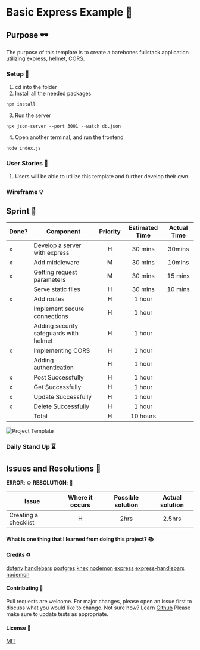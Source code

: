 # Basic Express Example :rocket:

## Purpose :dark_sunglasses:

The purpose of this template is to create a barebones fullstack application utilizing express, helmet, CORS.

### Setup :open_book:

1. cd into the folder
2. Install all the needed packages

```
npm install
```

3. Run the server

```
npx json-server --port 3001 --watch db.json
```

4. Open another terminal, and run the frontend

```
node index.js
```

### User Stories :telescope:

1. Users will be able to utilize this template and further develop their own.

### Wireframe :bulb:

## Sprint :athletic_shoe:

| Done? | Component                              | Priority | Estimated Time | Actual Time |
| ----- | -------------------------------------- | :------: | :------------: | :---------: |
| x     | Develop a server with express          |    H     |    30 mins     |   30mins    |
| x     | Add middleware                         |    M     |    30 mins     |   10mins    |
| x     | Getting request parameters             |    M     |    30 mins     |   15 mins   |
|       | Serve static files                     |    H     |    30 mins     |   10 mins   |
| x     | Add routes                             |    H     |     1 hour     |             |
|       | Implement secure connections           |    H     |     1 hour     |             |
|       | Adding security safeguards with helmet |    H     |     1 hour     |             |
| x     | Implementing CORS                      |    H     |     1 hour     |             |
|       | Adding authentication                  |    H     |     1 hour     |             |
| x     | Post Successfully                      |    H     |     1 hour     |             |
| x     | Get Successfully                       |    H     |     1 hour     |             |
| x     | Update Successfully                    |    H     |     1 hour     |             |
| x     | Delete Successfully                    |    H     |     1 hour     |             |
|       | Total                                  |    H     |    10 hours    |             |

![Project Template](https://miro.medium.com/max/183/1*kJCTzTrvZpbDsM2l2kg_jw.png)

### Daily Stand Up :hourglass:

## Issues and Resolutions :flashlight:

**ERROR**: :gear:
**RESOLUTION**: :key:

| Issue                | Where it occurs | Possible solution | Actual solution |
| -------------------- | :-------------: | :---------------: | :-------------: |
| Creating a checklist |        H        |       2hrs        |     2.5hrs      |

#### What is one thing that I learned from doing this project? :books:

#### Credits :recycle:

[dotenv]()
[handlebars]()
[postgres]()
[knex]()
[nodemon]()
[express]()
[express-handlebars]()
[nodemon]()

#### Contributing :round_pushpin:

Pull requests are welcome. For major changes, please open an issue first to discuss what you would like to change.
Not sure how? Learn [Github](https://www.youtube.com/watch?v=3RjQznt-8kE&list=PL4cUxeGkcC9goXbgTDQ0n_4TBzOO0ocPR)
Please make sure to update tests as appropriate.

#### License :memo:

[MIT](https://choosealicense.com/licenses/mit/)
